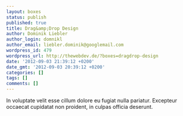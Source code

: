 ```yaml
---
layout: boxes
status: publish
published: true
title: Drag&amp;Drop Design
author: Dominik Liebler
author_login: domnikl
author_email: liebler.dominik@googlemail.com
wordpress_id: 479
wordpress_url: http://thewebdev.de/?boxes=dragdrop-design
date: '2012-09-03 21:39:12 +0200'
date_gmt: '2012-09-03 20:39:12 +0200'
categories: []
tags: []
comments: []
---
```

<p>In voluptate velit esse cillum dolore eu fugiat nulla pariatur. Excepteur occaecat cupidatat non proident, in culpas officia deserunt.</p>
